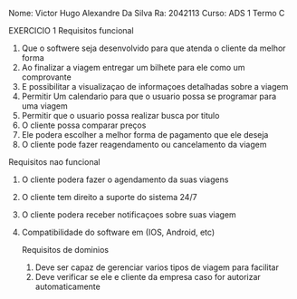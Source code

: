 Nome: Victor Hugo Alexandre Da Silva
Ra: 2042113
Curso: ADS 1 Termo C

EXERCICIO 1
Requisitos funcional
1. Que o softwere seja desenvolvido para que atenda o cliente da melhor forma
2. Ao finalizar a viagem entregar um bilhete para ele como um comprovante
3. E possibilitar a visualizaçao de informaçoes detalhadas sobre a viagem
4. Permitir Um calendario para que o usuario possa se programar para uma viagem
5. Permitir que o usuario possa realizar busca por titulo
6. O cliente possa comparar preços
7. Ele podera escolher a melhor forma de pagamento que ele deseja
8. O cliente pode fazer reagendamento ou cancelamento da viagem 




Requisitos nao funcional 
1. O cliente podera fazer o agendamento da suas viagens
2. O cliente tem direito a suporte do sistema 24/7
3. O cliente podera receber notificaçoes sobre suas viagem
4. Compatibilidade do software em (IOS, Android, etc)

   Requisitos de dominios
   1. Deve ser capaz de gerenciar varios tipos de viagem para facilitar
   2. Deve verificar se ele e cliente da empresa caso for autorizar automaticamente 
